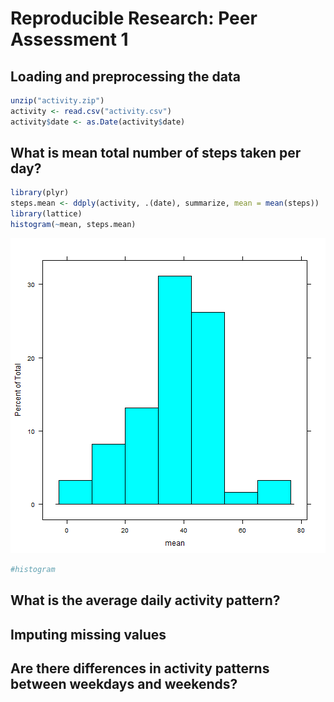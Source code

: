 # Reproducible Research: Peer Assessment 1


## Loading and preprocessing the data

```r
unzip("activity.zip")
activity <- read.csv("activity.csv")
activity$date <- as.Date(activity$date)
```


## What is mean total number of steps taken per day?

```r
library(plyr)
steps.mean <- ddply(activity, .(date), summarize, mean = mean(steps))
library(lattice)
histogram(~mean, steps.mean)
```

![plot of chunk MeanSteps](figure/MeanSteps.png) 

```r
#histogram
```


## What is the average daily activity pattern?



## Imputing missing values



## Are there differences in activity patterns between weekdays and weekends?
